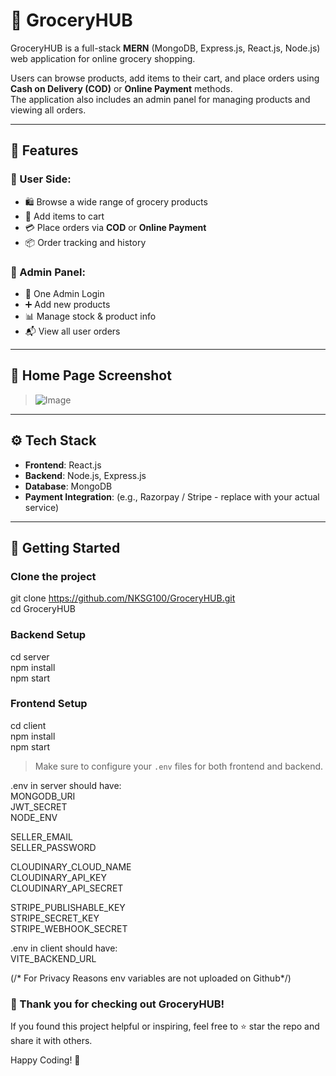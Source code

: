 # 🛒 GroceryHUB

GroceryHUB is a full-stack **MERN** (MongoDB, Express.js, React.js, Node.js) web application for online grocery shopping.

Users can browse products, add items to their cart, and place orders using **Cash on Delivery (COD)** or **Online Payment** methods.  
The application also includes an admin panel for managing products and viewing all orders.

---

## 🔗 Features

### 👤 User Side:
- 🛍 Browse a wide range of grocery products
- 🛒 Add items to cart
- 💳 Place orders via **COD** or **Online Payment**
- 📦 Order tracking and history

### 🔐 Admin Panel:
- 🔑 One Admin Login
- ➕ Add new products
- 📊 Manage stock & product info
- 📬 View all user orders

---

## 📸 Home Page Screenshot

> ![Image](https://github.com/user-attachments/assets/d01461f2-b5c9-4693-9fde-11a655ae1f3f)

---

## ⚙️ Tech Stack

- **Frontend**: React.js
- **Backend**: Node.js, Express.js
- **Database**: MongoDB
- **Payment Integration**: (e.g., Razorpay / Stripe - replace with your actual service)

---

## 🚀 Getting Started

### Clone the project

git clone https://github.com/NKSG100/GroceryHUB.git  
cd GroceryHUB  

### Backend Setup  

cd server  
npm install  
npm start  


### Frontend Setup  

cd client  
npm install  
npm start  

> Make sure to configure your `.env` files for both frontend and backend.  

.env in server should have:  
MONGODB_URI  
JWT_SECRET  
NODE_ENV  

SELLER_EMAIL  
SELLER_PASSWORD  
  
CLOUDINARY_CLOUD_NAME  
CLOUDINARY_API_KEY  
CLOUDINARY_API_SECRET  
  
STRIPE_PUBLISHABLE_KEY  
STRIPE_SECRET_KEY  
STRIPE_WEBHOOK_SECRET  
  
.env in client should have:  
VITE_BACKEND_URL  
  
(/* For Privacy Reasons env variables are not uploaded on Github*/)  
  
### 🎉 Thank you for checking out **GroceryHUB**!  
  
If you found this project helpful or inspiring, feel free to ⭐ star the repo and share it with others.  
  
Happy Coding! 🚀  
